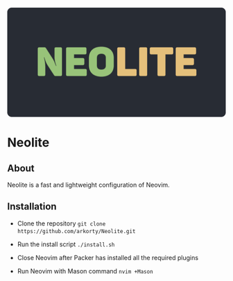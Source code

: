 ![neolite.png](blob/neolite.png)

# Neolite

## About

Neolite is a fast and lightweight configuration of Neovim.

## Installation

- Clone the repository `git clone https://github.com/arkorty/Neolite.git`

- Run the install script `./install.sh`

- Close Neovim after Packer has installed all the required plugins

- Run Neovim with Mason command `nvim +Mason`
